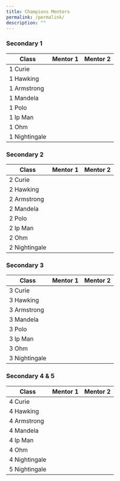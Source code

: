```yaml
---
title: Champions Mentors
permalink: /permalink/
description: ""
---
```


### Secondary 1
| Class | Mentor 1 | Mentor 2 |
| -------- | -------- | -------- |
| 1 Curie    |      |      |
| 1 Hawking    |      |      |
| 1 Armstrong    |      |      |
| 1 Mandela  |      |      |
| 1 Polo  |      |      |
| 1 Ip Man  |      |      |
| 1 Ohm  |      |      |
| 1 Nightingale  |      |      |

### Secondary 2
| Class | Mentor 1 | Mentor 2 |
| -------- | -------- | -------- |
| 2 Curie    |      |      |
| 2 Hawking    |      |      |
| 2 Armstrong    |      |      |
| 2 Mandela  |      |      |
| 2 Polo  |      |      |
| 2 Ip Man  |      |      |
| 2 Ohm  |      |      |
| 2 Nightingale  |      |      |

### Secondary 3
| Class | Mentor 1 | Mentor 2 |
| -------- | -------- | -------- |
|3 Curie    |      |      |
| 3 Hawking    |      |      |
| 3 Armstrong    |      |      |
| 3 Mandela  |      |      |
| 3 Polo  |      |      |
| 3 Ip Man  |      |      |
|3 Ohm  |      |      |
| 3 Nightingale  |      |      |

### Secondary 4 & 5
| Class | Mentor 1 | Mentor 2 |
| -------- | -------- | -------- |
|4 Curie    |      |      |
| 4 Hawking    |      |      |
| 4 Armstrong    |      |      |
| 4 Mandela  |      |      |
| 4 Ip Man  |      |      |
|4 Ohm  |      |      |
| 4 Nightingale  |      |      |
| 5 Nightingale  |      |      |